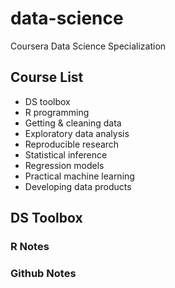 data-science
============

Coursera Data Science Specialization

## Course List
* DS toolbox
* R programming
* Getting & cleaning data
* Exploratory data analysis
* Reproducible research
* Statistical inference
* Regression models
* Practical machine learning
* Developing data products

## DS Toolbox
### R Notes

### Github Notes